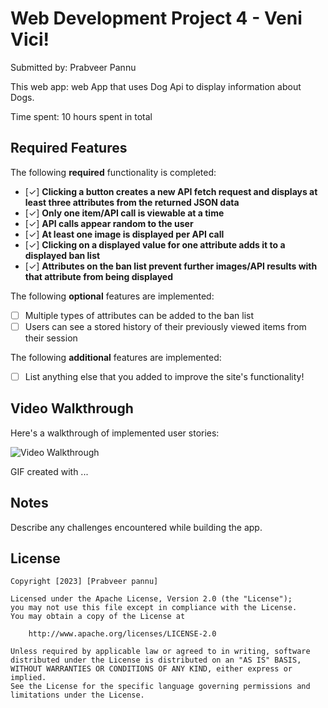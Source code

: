 # Web Development Project 4 - Veni Vici!

Submitted by: Prabveer Pannu

This web app: web App that uses Dog Api to display information about Dogs.

Time spent: 10 hours spent in total

## Required Features

The following **required** functionality is completed:

- [✓] **Clicking a button creates a new API fetch request and displays at least three attributes from the returned JSON data**
- [✓] **Only one item/API call is viewable at a time**
- [✓] **API calls appear random to the user**
- [✓] **At least one image is displayed per API call**
- [✓] **Clicking on a displayed value for one attribute adds it to a displayed ban list**
- [✓] **Attributes on the ban list prevent further images/API results with that attribute from being displayed**

The following **optional** features are implemented:

- [ ] Multiple types of attributes can be added to the ban list
- [ ] Users can see a stored history of their previously viewed items from their session

The following **additional** features are implemented:

* [ ] List anything else that you added to improve the site's functionality!

## Video Walkthrough

Here's a walkthrough of implemented user stories:

<img src='http://i.imgur.com/link/to/your/gif/file.gif' title='Video Walkthrough' width='' alt='Video Walkthrough' />

<!-- Replace this with whatever GIF tool you used! -->
GIF created with ...  
<!-- Recommended tools:
[Kap](https://getkap.co/) for macOS
[ScreenToGif](https://www.screentogif.com/) for Windows
[peek](https://github.com/phw/peek) for Linux. -->

## Notes

Describe any challenges encountered while building the app.

## License

    Copyright [2023] [Prabveer pannu]

    Licensed under the Apache License, Version 2.0 (the "License");
    you may not use this file except in compliance with the License.
    You may obtain a copy of the License at

        http://www.apache.org/licenses/LICENSE-2.0

    Unless required by applicable law or agreed to in writing, software
    distributed under the License is distributed on an "AS IS" BASIS,
    WITHOUT WARRANTIES OR CONDITIONS OF ANY KIND, either express or implied.
    See the License for the specific language governing permissions and
    limitations under the License.
